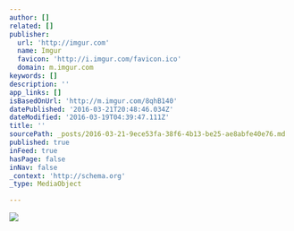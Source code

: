 ```yaml
---
author: []
related: []
publisher:
  url: 'http://imgur.com'
  name: Imgur
  favicon: 'http://i.imgur.com/favicon.ico'
  domain: m.imgur.com
keywords: []
description: ''
app_links: []
isBasedOnUrl: 'http://m.imgur.com/8qhB140'
datePublished: '2016-03-21T20:48:46.034Z'
dateModified: '2016-03-19T04:39:47.111Z'
title: ''
sourcePath: _posts/2016-03-21-9ece53fa-38f6-4b13-be25-ae8abfe40e76.md
published: true
inFeed: true
hasPage: false
inNav: false
_context: 'http://schema.org'
_type: MediaObject

---
```

<article style=""><img src="http://imgur.com/8qhB140.jpg" /></article>